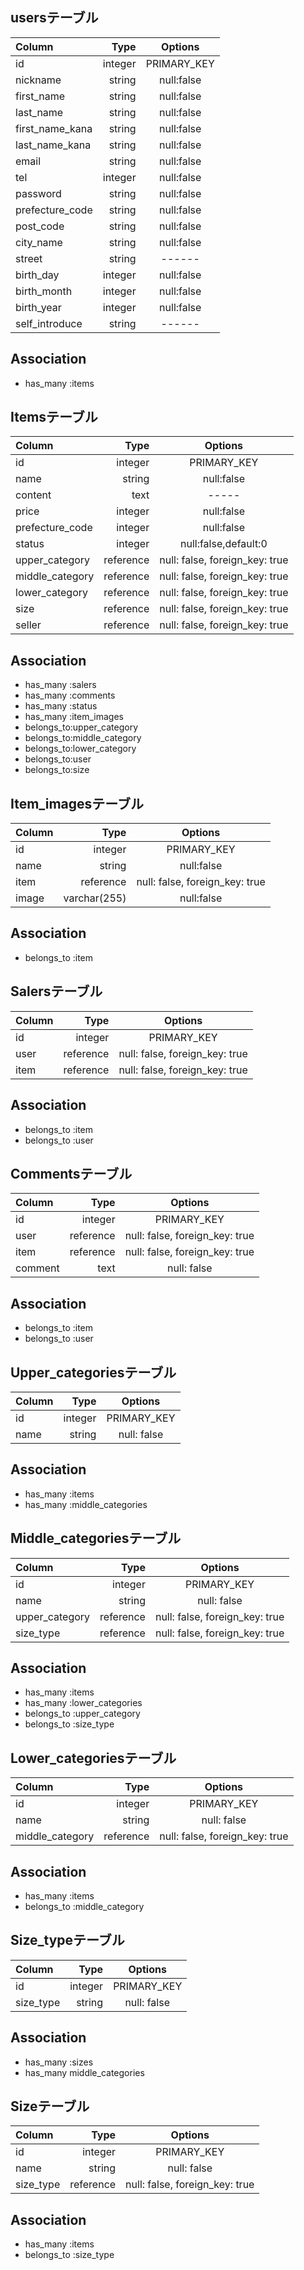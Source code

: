 
## usersテーブル
| Column | Type | Options |
|:-----------|------------:|:------------:|
|id |integer |PRIMARY_KEY|
|nickname|string|null:false|
|first_name |string|null:false|
|last_name |string |null:false|
|first_name_kana |string |null:false|
|last_name_kana |string |null:false|
|email |string |null:false|
|tel |integer |null:false|
|password |string |null:false|
|prefecture_code |string |null:false|
|post_code |string |null:false|
|city_name |string |null:false|
|street |string |------|
|birth_day |integer |null:false|
|birth_month |integer |null:false|
|birth_year |integer |null:false|
|self_introduce |string |------|


## Association
- has_many :items

## Itemsテーブル
| Column | Type | Options |
|:-----------|------------:|:------------:|
|id |integer|PRIMARY_KEY|
|name |string|null:false|
|content|text|-----|
|price|integer|null:false|
|prefecture_code|integer|null:false|
|status|integer|null:false,default:0|
|upper_category|reference|null: false, foreign_key: true|
|middle_category	|reference|null: false, foreign_key: true|
|lower_category|reference|null: false, foreign_key: true|
|size|reference|null: false, foreign_key: true|
|seller|reference|null: false, foreign_key: true|

## Association
- has_many :salers
- has_many :comments
- has_many :status
- has_many :item_images
- belongs_to:upper_category
- belongs_to:middle_category
- belongs_to:lower_category
- belongs_to:user
- belongs_to:size

## Item_imagesテーブル
| Column | Type | Options |
|:-----------|------------:|:------------:|
|id |integer|PRIMARY_KEY|
|name |string|null:false|
|item|reference|null: false, foreign_key: true|
|image |varchar(255)|null:false|

## Association
- belongs_to :item

## Salersテーブル
| Column | Type | Options |
|:-----------|------------:|:------------:|
|id |integer|PRIMARY_KEY|
|user |reference|null: false, foreign_key: true|
|item|reference|null: false, foreign_key: true|

## Association
- belongs_to :item
- belongs_to :user

## Commentsテーブル
| Column | Type | Options |
|:-----------|------------:|:------------:|
|id |integer|PRIMARY_KEY|
|user |reference|null: false, foreign_key: true|
|item|reference|null: false, foreign_key: true|
|comment |text|null: false|

## Association
- belongs_to :item
- belongs_to :user

## Upper_categoriesテーブル
| Column | Type | Options |
|:-----------|------------:|:------------:|
|id |integer|PRIMARY_KEY|
|name |string|null: false|

## Association
- has_many :items
- has_many :middle_categories

## Middle_categoriesテーブル
| Column | Type | Options |
|:-----------|------------:|:------------:|
|id |integer|PRIMARY_KEY|
|name |string|null: false|
|upper_category |reference|null: false, foreign_key: true|
|size_type |reference|null: false, foreign_key: true|

## Association
- has_many :items
- has_many :lower_categories
- belongs_to :upper_category
- belongs_to :size_type

## Lower_categoriesテーブル
| Column | Type | Options |
|:-----------|------------:|:------------:|
|id |integer|PRIMARY_KEY|
|name |string|null: false|
|middle_category |reference|null: false, foreign_key: true|

## Association
- has_many :items
- belongs_to :middle_category

## Size_typeテーブル
| Column | Type | Options |
|:-----------|------------:|:------------:|
|id |integer|PRIMARY_KEY|
|size_type |string|null: false|

## Association
- has_many :sizes
- has_many middle_categories

## Sizeテーブル
| Column | Type | Options |
|:-----------|------------:|:------------:|
|id |integer|PRIMARY_KEY|
|name |string|null: false|
|size_type |reference|null: false, foreign_key: true|

## Association
- has_many :items
- belongs_to :size_type
